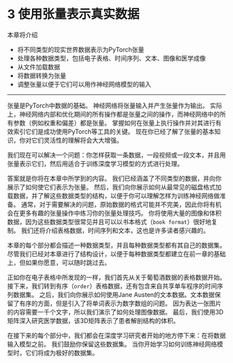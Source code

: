 # 3 使用张量表示真实数据

本章将介绍

* 将不同类型的现实世界数据表示为PyTorch张量
* 处理各种数据类型，包括电子表格、时间序列、文本、图像和医学成像
* 从文件加载数据
* 将数据转换为张量
* 调整张量以便于它们可以用作神经网络模型的输入

----------------------------------------------------------------------------------------------

张量是PyTorch中数据的基础。 神经网络将张量输入并产生张量作为输出。 实际上，神经网络内部和优化期间的所有操作都是张量之间的操作，而神经网络中的所有参数（例如权重和偏差）都是张量。 掌握如何在张量上执行操作并对其进行有效索引它们是成功使用PyTorch等工具的关键。 现在你已经了解了张量的基本知识，你对它们灵活性的理解将会大大增强。

我们现在可以解决一个问题：你怎样获取一条数据，一段视频或一段文本，并且用张量表示它们，然后用适合于训练深度学习模型的方式进行处理。

答案就是你将在本章中所学到的内容。 我们已经涵盖了不同类型的数据，并向你展示了如何使它们表示为张量。 然后，我们向你展示如何从最常见的磁盘格式加载数据，并了解这些数据类型的结构，以便于你可以理解怎样为训练神经网络做准备。 通常，对于需要解决的问题，原始数据的格式可能并不完美，因此你将有机会在更多有趣的张量操作中练习你的张量处理技巧。 你将使用大量的图像和体积数据，因为这些数据类型很常见并且可以以书本格式（`book format`）很好地复制。 我们还将介绍表格数据，时间序列和文本，这也是许多读者感兴趣的。

本章的每个部分都会描述一种数据类型，并且每种数据类型都有其自己的数据集。 尽管我们已经对本章进行了结构设计，以便于每种数据类型都建立在前一章的基础上，但如果你愿意，可以随时跳过去。

正如你在电子表格中所发现的一样，我们首先从关于葡萄酒数据的表格数据开始。 接下来，我们转到有序（`order`）表格数据，还有包含来自共享单车程序的时间序列数据集。 之后，我们向你展示如何使用Jane Austen的文本数据。文本数据保留了有序的方面，但是引入了将单词表示为数字数组的问题。 因为表达一张图片的内容需要一千个文字，所以我们演示了如何处理图像数据。 最后，我们使用3D矩阵深入研究医学数据，该3D矩阵表示了患者解剖结构的体积。

在接下来的每个部分中，我们都会在深度学习研究者开始的地方停下来：在将数据输入模型之前。 我们鼓励你保留这些数据集。 当你开始学习如何训练神经网络模型时，它们将成为极好的数据集。
